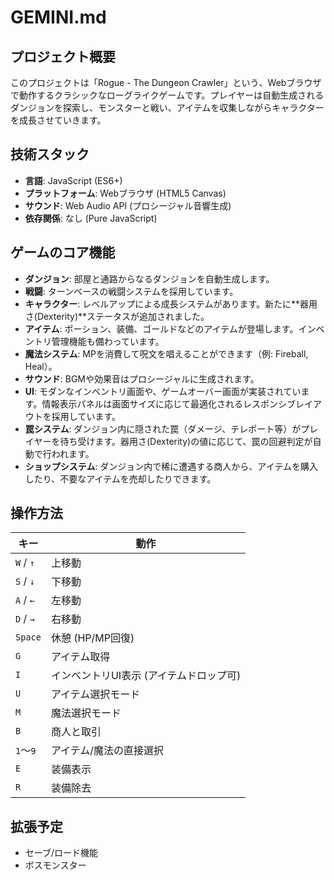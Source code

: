 # GEMINI.md

## プロジェクト概要

このプロジェクトは「Rogue - The Dungeon Crawler」という、Webブラウザで動作するクラシックなローグライクゲームです。プレイヤーは自動生成されるダンジョンを探索し、モンスターと戦い、アイテムを収集しながらキャラクターを成長させていきます。

## 技術スタック

- **言語**: JavaScript (ES6+)
- **プラットフォーム**: Webブラウザ (HTML5 Canvas)
- **サウンド**: Web Audio API (プロシージャル音響生成)
- **依存関係**: なし (Pure JavaScript)

## ゲームのコア機能

- **ダンジョン**: 部屋と通路からなるダンジョンを自動生成します。
- **戦闘**: ターンベースの戦闘システムを採用しています。
- **キャラクター**: レベルアップによる成長システムがあります。新たに**器用さ(Dexterity)**ステータスが追加されました。
- **アイテム**: ポーション、装備、ゴールドなどのアイテムが登場します。インベントリ管理機能も備わっています。
- **魔法システム**: MPを消費して呪文を唱えることができます（例: Fireball, Heal）。
- **サウンド**: BGMや効果音はプロシージャルに生成されます。
- **UI**: モダンなインベントリ画面や、ゲームオーバー画面が実装されています。情報表示パネルは画面サイズに応じて最適化されるレスポンシブレイアウトを採用しています。
- **罠システム**: ダンジョン内に隠された罠（ダメージ、テレポート等）がプレイヤーを待ち受けます。器用さ(Dexterity)の値に応じて、罠の回避判定が自動で行われます。
- **ショップシステム**: ダンジョン内で稀に遭遇する商人から、アイテムを購入したり、不要なアイテムを売却したりできます。

## 操作方法

| キー | 動作 |
|---|---|
| `W` / `↑` | 上移動 |
| `S` / `↓` | 下移動 |
| `A` / `←` | 左移動 |
| `D` / `→` | 右移動 |
| `Space` | 休憩 (HP/MP回復) |
| `G` | アイテム取得 |
| `I` | インベントリUI表示 (アイテムドロップ可) |
| `U` | アイテム選択モード |
| `M` | 魔法選択モード |
| `B` | 商人と取引 |
| `1`～`9` | アイテム/魔法の直接選択 |
| `E` | 装備表示 |
| `R` | 装備除去 |

## 拡張予定

- セーブ/ロード機能
- ボスモンスター